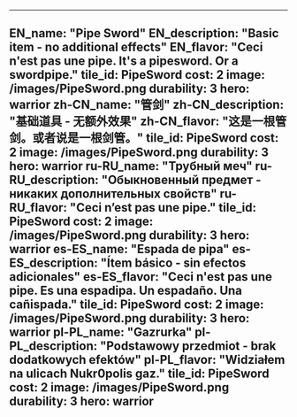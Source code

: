 ---

EN_name: "Pipe Sword"
EN_description: "Basic item - no additional effects"
EN_flavor: "Ceci n'est pas une pipe. It's a pipesword. Or a swordpipe."
tile_id: PipeSword
cost: 2
image: /images/PipeSword.png
durability: 3
hero: warrior
zh-CN_name: "管剑"
zh-CN_description: "基础道具 - 无额外效果"
zh-CN_flavor: "这是一根管剑。或者说是一根剑管。"
tile_id: PipeSword
cost: 2
image: /images/PipeSword.png
durability: 3
hero: warrior
ru-RU_name: "Трубный меч"
ru-RU_description: "Обыкновенный предмет - никаких дополнительных свойств"
ru-RU_flavor: "Ceci n’est pas une pipe."
tile_id: PipeSword
cost: 2
image: /images/PipeSword.png
durability: 3
hero: warrior
es-ES_name: "Espada de pipa"
es-ES_description: "Ítem básico - sin efectos adicionales"
es-ES_flavor: "Ceci n'est pas une pipe. Es una espadipa. Un espadaño. Una cañispada."
tile_id: PipeSword
cost: 2
image: /images/PipeSword.png
durability: 3
hero: warrior
pl-PL_name: "Gazrurka"
pl-PL_description: "Podstawowy przedmiot - brak dodatkowych efektów"
pl-PL_flavor: "Widziałem na ulicach Nukr0polis gaz."
tile_id: PipeSword
cost: 2
image: /images/PipeSword.png
durability: 3
hero: warrior
---